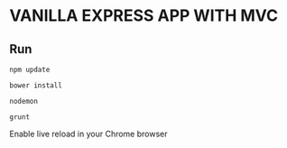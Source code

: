 
VANILLA EXPRESS APP WITH MVC
============================

Run
---

```
npm update
```

```
bower install 
```

```
nodemon
```

```
grunt
```

Enable live reload in your Chrome browser
